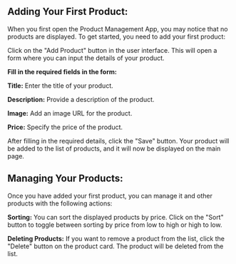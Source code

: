 ## Adding Your First Product:  

When you first open the Product Management App, you may notice that no products are displayed. To get started, you need to add your first product:  

Click on the "Add Product" button in the user interface. This will open a form where you can input the details of your product.

**Fill in the required fields in the form:**  

**Title:** Enter the title of your product.  

**Description:** Provide a description of the product.  

**Image:** Add an image URL for the product.  

**Price:** Specify the price of the product.  
  
After filling in the required details, click the "Save" button. Your product will be added to the list of products, and it will now be displayed on the main page.

## Managing Your Products:  

Once you have added your first product, you can manage it and other products with the following actions:  

**Sorting:** You can sort the displayed products by price. Click on the "Sort" button to toggle between sorting by price from low to high or high to low.  

**Deleting Products:** If you want to remove a product from the list, click the "Delete" button on the product card. The product will be deleted from the list.  

